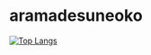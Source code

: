 # aramadesuneoko
[![Top Langs](https://github-readme-stats.vercel.app/api/top-langs/?username=にやもん&layout=compact
)](https://github.com/anuraghazra/github-readme-stats)
